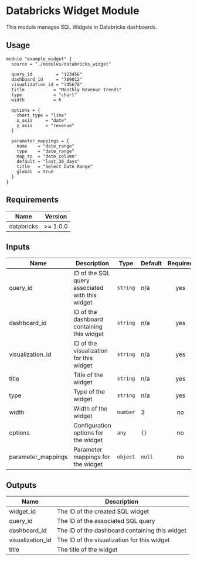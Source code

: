 # Databricks Widget Module

This module manages SQL Widgets in Databricks dashboards.

## Usage

```hcl
module "example_widget" {
  source = "./modules/databricks_widget"

  query_id         = "123456"
  dashboard_id     = "789012"
  visualization_id = "345678"
  title           = "Monthly Revenue Trends"
  type            = "chart"
  width           = 6

  options = {
    chart_type = "line"
    x_axis     = "date"
    y_axis     = "revenue"
  }

  parameter_mappings = {
    name    = "date_range"
    type    = "date_range"
    map_to  = "date_column"
    default = "last_30_days"
    title   = "Select Date Range"
    global  = true
  }
}
```

## Requirements

| Name | Version |
|------|---------|
| databricks | >= 1.0.0 |

## Inputs

| Name | Description | Type | Default | Required |
|------|-------------|------|---------|:--------:|
| query_id | ID of the SQL query associated with this widget | `string` | n/a | yes |
| dashboard_id | ID of the dashboard containing this widget | `string` | n/a | yes |
| visualization_id | ID of the visualization for this widget | `string` | n/a | yes |
| title | Title of the widget | `string` | n/a | yes |
| type | Type of the widget | `string` | n/a | yes |
| width | Width of the widget | `number` | 3 | no |
| options | Configuration options for the widget | `any` | `{}` | no |
| parameter_mappings | Parameter mappings for the widget | `object` | `null` | no |

## Outputs

| Name | Description |
|------|-------------|
| widget_id | The ID of the created SQL widget |
| query_id | The ID of the associated SQL query |
| dashboard_id | The ID of the dashboard containing this widget |
| visualization_id | The ID of the visualization for this widget |
| title | The title of the widget |